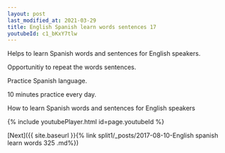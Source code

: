 ```yaml
---
layout: post
last_modified_at: 2021-03-29
title: English Spanish learn words sentences 17 
youtubeId: c1_bKxY7tlw
---
```

 
 
Helps to learn Spanish words and sentences for English speakers.

Opportunitiy to repeat the words sentences. 

Practice Spanish language. 
 
10 minutes practice every day. 
 
How to learn Spanish words and sentences for English speakers 
 
{% include youtubePlayer.html id=page.youtubeId %}
 
 
[Next]({{ site.baseurl }}{% link  split1/_posts/2017-08-10-English spanish learn words 325 .md%})
 
